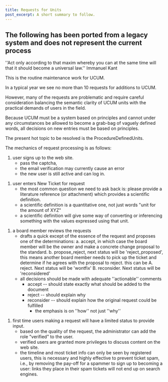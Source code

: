 ```yaml
---
title: Requests for Units
post_excerpt: A short summary to follow.
---
```


## The following has been ported from a legacy system and does not represent the current process

''Act only according to that maxim whereby you can at the same time will
that it should become a universal law.'' Immanuel Kant

This is the routine maintenance work for UCUM.

In a typical year we see no more than 10 requests for additions to UCUM.

However, many of the requests are problematic and require careful
consideration balancing the semantic clarity of UCUM units with the
practical demands of users in the field.

Because UCUM must be a system based on principles and cannot under any
circumstances be allowed to become a grab-bag of vaguely defined words,
all decisions on new entries must be based on principles.

The present hot topic to be resolved is the ProcedureDefinedUnits.

The mechanics of request processing is as follows:

1.  user signs up to the web site.
      - pass the captcha,
      - the email verification may currently cause an error
      - the new user is still active and can log in.

<!-- end list -->

1.  user enters New Ticket for request
      - the most common question we need to ask back is: please provide
        a literature reference (or attachment) which provides a
        scientific definition.
      - a scientific definition is a quantitative one, not just words
        "unit for the amount of XYZ"
      - a scientific definition will give some way of converting or
        inferencing something with the values expressed using that unit.

<!-- end list -->

1.  a board member reviews the requests
      - drafts a quick except of the essence of the request and proposes
        one of the determinations: a. accept, in which case the board
        member will be the owner and make a concrete change proposal to
        the standard. b. propose\_reject, next status will be
        'reject\_proposed', this means another board member needs to
        pick up the ticket and determine if he agrees with the proposal
        to reject. this can be A. reject. Next status will be 'wontfix'
        B. reconsider. Next status will be 'reconsidered'
      - all decisions should be made with adequate ''actionable''
        comments
          - accept -- should state exactly what should be added to the
            document
          - reject -- should explain why
          - reconsider -- should explain how the original request could
            be fulfilled
              - the emphasis is on ''how'' not just ''why''

<!-- end list -->

1.  first time users making a request will have a limited status to
    provide input.
      - based on the quality of the request, the administrator can add
        the role "verified" to the user.
      - verified users are granted more privileges to discuss content on
        the web site.
      - the timeline and most ticket info can only be seen by registered
        users, this is necessary and highly effective to prevent ticket
        spam, i.e., by removing the pay-off for a spammer to sign up to
        becoming a user: links they place in their spam tickets will not
        end up on search engines.
